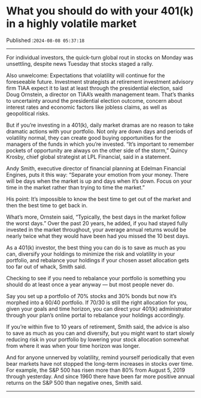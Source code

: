 # What you should do with your 401(k) in a highly volatile market

Published :`2024-08-08 05:37:18`

---

For individual investors, the quick-turn global rout in stocks on Monday was unsettling, despite news Tuesday that stocks staged a rally.

Also unwelcome: Expectations that volatility will continue for the foreseeable future. Investment strategists at retirement investment advisory firm TIAA expect it to last at least through the presidential election, said Doug Ornstein, a director on TIAA’s wealth management team. That’s thanks to uncertainty around the presidential election outcome, concern about interest rates and economic factors like jobless claims, as well as geopolitical risks.

But if you’re investing in a 401(k), daily market dramas are no reason to take dramatic actions with your portfolio. Not only are down days and periods of volatility normal, they can create good buying opportunities for the managers of the funds in which you’re invested. “It’s important to remember pockets of opportunity are always on the other side of the storm,” Quincy Krosby, chief global strategist at LPL Financial, said in a statement.

Andy Smith, executive director of financial planning at Edelman Financial Engines, puts it this way: “Separate your emotion from your money. There will be days when the market is up and days when it’s down. Focus on your time in the market rather than trying to time the market.”

His point: It’s impossible to know the best time to get out of the market and then the best time to get back in.

What’s more, Ornstein said, “Typically, the best days in the market follow the worst days.” Over the past 20 years, he added, if you had stayed fully invested in the market throughout, your average annual returns would be nearly twice what they would have been had you missed the 10 best days.

As a 401(k) investor, the best thing you can do is to save as much as you can, diversify your holdings to minimize the risk and volatility in your portfolio, and rebalance your holdings if your chosen asset allocation gets too far out of whack, Smith said.

Checking to see if you need to rebalance your portfolio is something you should do at least once a year anyway — but most people never do.

Say you set up a portfolio of 70% stocks and 30% bonds but now it’s morphed into a 60/40 portfolio. If 70/30 is still the right allocation for you, given your goals and time horizon, you can direct your 401(k) administrator through your plan’s online portal to rebalance your holdings accordingly.

If you’re within five to 10 years of retirement, Smith said, the advice is also to save as much as you can and diversify, but you might want to start slowly reducing risk in your portfolio by lowering your stock allocation somewhat from where it was when your time horizon was longer.

And for anyone unnerved by volatility, remind yourself periodically that even bear markets have not stopped the long-term increases in stocks over time. For example, the S&P 500 has risen more than 80% from August 5, 2019 through yesterday. And since 1960 there have been far more positive annual returns on the S&P 500 than negative ones, Smith said.

---

